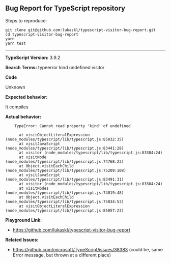 ## Bug Report for TypeScript repository

Steps to reproduce:
```
git clone git@github.com:lukaskl/typescript-visitor-bug-report.git
cd typescript-visitor-bug-report
yarn
yarn test
```

---
**TypeScript Version:** 3.9.2

**Search Terms:** typeerror kind undefined visitor

**Code**

Unknown

**Expected behavior:**

It compiles

**Actual behavior:**

```
    TypeError: Cannot read property 'kind' of undefined

      at visitObjectLiteralExpression (node_modules/typescript/lib/typescript.js:85032:35)
      at visitJavaScript (node_modules/typescript/lib/typescript.js:83441:28)
      at visitor (node_modules/typescript/lib/typescript.js:83384:24)
      at visitNode (node_modules/typescript/lib/typescript.js:74768:23)
      at Object.visitEachChild (node_modules/typescript/lib/typescript.js:75209:108)
      at visitJavaScript (node_modules/typescript/lib/typescript.js:83491:31)
      at visitor (node_modules/typescript/lib/typescript.js:83384:24)
      at visitNodes (node_modules/typescript/lib/typescript.js:74819:48)
      at Object.visitEachChild (node_modules/typescript/lib/typescript.js:75034:53)
      at visitObjectLiteralExpression (node_modules/typescript/lib/typescript.js:85057:23)
```

**Playground Link:**

- https://github.com/lukaskl/typescript-visitor-bug-report

**Related Issues:**

- https://github.com/microsoft/TypeScript/issues/38383 (could be, same Error message, but thrown at a different place)

